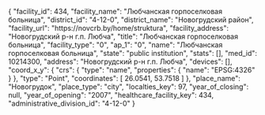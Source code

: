 {
    "facility_id": 434,
    "facility_name": "Любчанская горпоселковая больница",
    "district_id": "4-12-0",
    "district_name": "Новогрудский район",
    "facility_url": "https:\/\/novcrb.by\/home\/struktura",
    "facility_address": "Новогрудский р-н г.п. Любча",
    "title": "Любчанская горпоселковая больница",
    "facility_type": "0",
    "ap_1": "0",
    "name": "Любчанская горпоселковая больница",
    "state": "public institution",
    "stats": [],
    "med_id": 10214300,
    "address": "Новогрудский р-н г.п. Любча",
    "devices": [],
    "coord_x_y": {
        "crs": {
            "type": "name",
            "properties": {
                "name": "EPSG:4326"
            }
        },
        "type": "Point",
        "coordinates": [
            26.0541,
            53.7518
        ]
    },
    "place_name": "Новогрудок",
    "place_type": "city",
    "localties_key": 97,
    "year_of_closing": null,
    "year_of_opening": "2007",
    "healthcare_facility_key": 434,
    "administrative_division_id": "4-12-0"
}